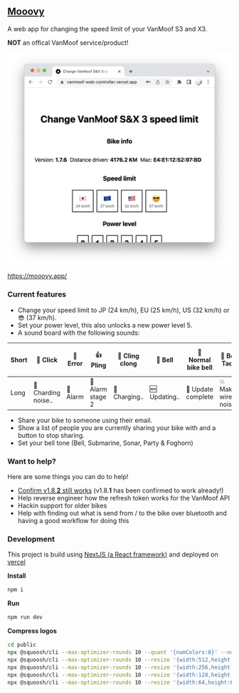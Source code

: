 ## [Mooovy](https://mooovy.app/)

A web app for changing the speed limit of your VanMoof S3 and X3.

**NOT** an offical VanMoof service/product!

![preview](public/screenshot_light.png?raw=true "preview")

https://mooovy.app/

### Current features

- Change your speed limit to JP (24 km/h), EU (25 km/h), US (32 km/h) or 😎 (37 km/h).
- Set your power level, this also unlocks a new power level 5.
- A sound board with the following sounds:

| Short | 🔘 Click            | 🧨 Error | 👍 Pling         | 🤔 Cling clong | 🔔 Bell       | 🔔 Normal bike bell | 🎉 Bell Tada         | 😚 Whistle | 🚢 BOAT | ⚡️ Wuup | 🫤 Success but error |
| ----- | ------------------- | -------- | ---------------- | -------------- | ------------- | ------------------- | -------------------- | ---------- | ------- | -------- | ------------------- |
| Long  | 🔋 Charding noise.. | 🚨 Alarm | 🚨 Alarm stage 2 | 🔋 Charging..  | 🆕 Updating.. | 🎉 Update complete  | 💥 Make wired noises |

- Share your bike to someone using their email.
- Show a list of people you are currently sharing your bike with and a button to stop sharing.
- Set your bell tone (Bell, Submarine, Sonar, Party & Foghorn)

### Want to help?

Here are some things you can do to help!

- [Confirm v1.8.**2** still works](https://github.com/mjarkk/vanmoof-web-controller/issues/22) (v1.8.**1** has been confirmed to work already!)
- Help reverse engineer how the refresh token works for the VanMoof API
- Hackin support for older bikes
- Help with finding out what is send from / to the bike over bluetooth and having a good workflow for doing this

### Development

This project is build using [NextJS (a React framework)](https://nextjs.org) and deployed on [vercel](https://vercel.com)

**Install**

```sh
npm i
```

**Run**

```sh
npm run dev
```

**Compress logos**

```sh
cd public
npx @squoosh/cli --max-optimizer-rounds 10 --quant '{numColors:8}' --output-dir compressed_logos --webp auto --oxipng auto logo_full.png
npx @squoosh/cli --max-optimizer-rounds 10 --resize '{width:512,height:512}' --quant '{numColors:8}' --output-dir compressed_logos --webp auto --oxipng auto --suffix _512 logo_full.png
npx @squoosh/cli --max-optimizer-rounds 10 --resize '{width:256,height:256}' --quant '{numColors:8}' --output-dir compressed_logos --webp auto --oxipng auto --suffix _256 logo_full.png
npx @squoosh/cli --max-optimizer-rounds 10 --resize '{width:128,height:128}' --quant '{numColors:8}' --output-dir compressed_logos --webp auto --oxipng auto --suffix _128 logo_full.png
npx @squoosh/cli --max-optimizer-rounds 10 --resize '{width:64,height:64}' --quant '{numColors:8}' --output-dir compressed_logos --webp auto --oxipng auto --suffix _64 logo_full.png
```
